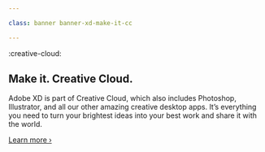 ```yaml
---

class: banner banner-xd-make-it-cc

---
```


:creative-cloud:

## Make it. Creative Cloud.

Adobe XD is part of Creative Cloud, which also includes Photoshop, Illustrator, and all our other amazing creative desktop apps. It’s everything you need to turn your brightest ideas into your best work and share it with the world.

[Learn more ›](https://www.adobe.com/creativecloud.html?promoid=759X6WJS&mv=other)
